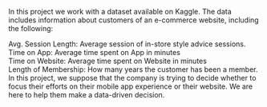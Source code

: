 In this project we work with a dataset available on Kaggle. The data includes information about customers of an e-commerce website, including the following:

Avg. Session Length: Average session of in-store style advice sessions.  
Time on App: Average time spent on App in minutes  
Time on Website: Average time spent on Website in minutes  
Length of Membership: How many years the customer has been a member.  
In this project, we suppose that the company is trying to decide whether to focus their efforts on their mobile app experience or their website. We are here to help them make a data-driven decision.
